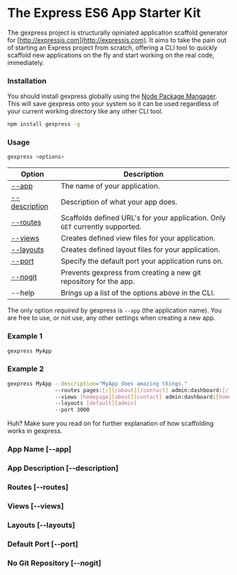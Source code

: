 # The Express ES6 App Starter Kit

The gexpress project is structurally opiniated application scaffold generator for [http://expressjs.com](http://expressjs.com). It aims to take the pain out of starting an Express project from scratch, offering a CLI tool to quickly scaffold new applications on the fly and start working on the real code, immediately.

### Installation

You should install gexpress globally using the [Node Package Mangager](http://npmjs.com). This will save gexpress onto your system so it can be used regardless of your current working directory like any other CLI tool.

```bash
npm install gexpress -g
```

### Usage

```bash
gexpress <options>
```

| Option                                         | Description                                                                   |
|------------------------------------------------|-------------------------------------------------------------------------------|
| [--app](#user-content-app-name)                | The name of your application.                                                 |
| [--description](#user-content-app-description) | Description of what your app does.                                            |
| [--routes](#user-content-routes)               | Scaffolds defined URL's for your application. Only `GET` currently supported. |
| [--views](#user-content-views)                 | Creates defined view files for your application.                              |
| [--layouts](#user-content-layouts)             | Creates defined layout files for your application.                            |
| [--port](#user-content-port)                   | Specify the default port your application runs on.                            |
| [--nogit](#user-content-nogit)                 | Prevents gexpress from creating a new git repository for the app.             |
| --help                                         | Brings up a list of the options above in the CLI.                             |

The only option *required* by gexpress is `--app` (the application name). You are free to use, or not use, any other settings when creating a new app.

### Example 1

```bash
gexpress MyApp
```

### Example 2

```bash
gexpress MyApp --description="MyApp does amazing things."
               --routes pages:[/][/about][/contact] admin:dashboard:[/]
               --views [homepage][about][contact] admin:dashboard:[home]
               --layouts [default][admin]
               --port 3000
```

Huh? Make sure you read on for further explanation of how scaffolding works in gexpress.

<h3 id="user-content-app-name">App Name [--app]</h3>


<h3 id="user-content-app-description">App Description [--description]</h3>


<h3 id="user-content-routes">Routes [--routes]</h3>


<h3 id="user-content-views">Views [--views]</h3>


<h3 id="user-content-layouts">Layouts [--layouts]</h3>


<h3 id="user-content-port">Default Port [--port]</h3>


<h3 id="user-content-nogit">No Git Repository [--nogit]</h3>

